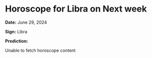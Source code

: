 # Horoscope for Libra on Next week

**Date:** June 29, 2024

**Sign:** Libra

**Prediction:**

Unable to fetch horoscope content
